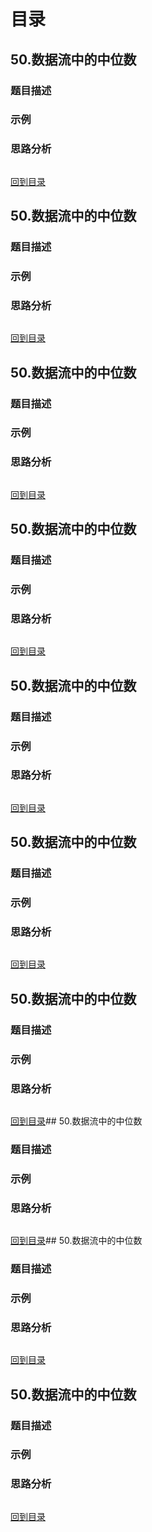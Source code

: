 # 目录
## 50.数据流中的中位数
[]()
### 题目描述
### 示例
### 思路分析
```cpp
```
[回到目录](#目录)
## 50.数据流中的中位数
[]()
### 题目描述
### 示例
### 思路分析
```cpp
```
[回到目录](#目录)
## 50.数据流中的中位数
[]()
### 题目描述
### 示例
### 思路分析
```cpp
```
[回到目录](#目录)
## 50.数据流中的中位数
[]()
### 题目描述
### 示例
### 思路分析
```cpp
```
[回到目录](#目录)
## 50.数据流中的中位数
[]()
### 题目描述
### 示例
### 思路分析
```cpp
```
[回到目录](#目录)
## 50.数据流中的中位数
[]()
### 题目描述
### 示例
### 思路分析
```cpp
```
[回到目录](#目录)
## 50.数据流中的中位数
[]()
### 题目描述
### 示例
### 思路分析
```cpp
```
[回到目录](#目录)## 50.数据流中的中位数
[]()
### 题目描述
### 示例
### 思路分析
```cpp
```
[回到目录](#目录)## 50.数据流中的中位数
[]()
### 题目描述
### 示例
### 思路分析
```cpp
```
[回到目录](#目录)
## 50.数据流中的中位数
[]()
### 题目描述
### 示例
### 思路分析
```cpp
```
[回到目录](#目录)
